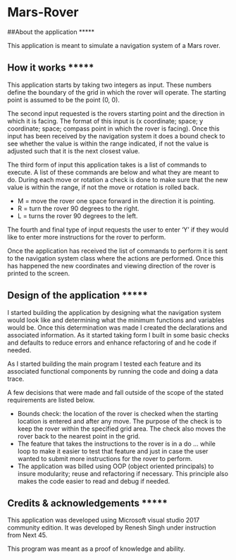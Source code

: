 # Mars-Rover

##About the application *****

This application is meant to simulate a navigation system of a Mars rover.

## How it works *****

This application starts by taking two integers as input. These numbers define the boundary of the grid in which the rover will operate. The starting point is assumed to be the point (0, 0).

The second input requested is the rovers starting point and the direction in which it is facing. The format of this input is (x coordinate; space; y coordinate; space; compass point in which the rover is facing). Once this input has been received by the navigation system it does a bound check to see whether the value is within the range indicated, if not the value is adjusted such that it is the next closest value.

The third form of input this application takes is a list of commands to execute. A list of these commands are below and what they are meant to do. During each move or rotation a check is done to make sure that the new value is within the range, if not the move or rotation is rolled back. 
* M = move the rover one space forward in the direction it is pointing.
* R = turn the rover 90 degrees to the right.
* L = turns the rover 90 degrees to the left.

The fourth and final type of input requests the user to enter ‘Y’ if they would like to enter more instructions for the rover to perform.

Once the application has received the list of commands to perform it is sent to the navigation system class where the actions are performed. Once this has happened the new coordinates and viewing direction of the rover is printed to the screen.

## Design of the application *****

I started building the application by designing what the navigation system would look like and determining what the minimum functions and variables would be. Once this determination was made I created the declarations and associated information. As it started taking form I built in some basic checks and defaults to reduce errors and enhance refactoring of and he code if needed. 

As I started building the main program I tested each feature and its associated functional components by running the code and doing a data trace.  

A few decisions that were made and fall outside of the scope of the stated requirements are listed below.
* Bounds check: the location of the rover is checked when the starting location is entered and after any move. The purpose of the check is to keep the rover within the specified grid area. The check also moves the rover back to the nearest point in the grid.
* The feature that takes the instructions to the rover is in a do … while loop to make it easier to test that feature and just in case the user wanted to submit more instructions for the rover to perform.
* The application was billed using OOP (object oriented principals) to insure modularity; reuse and refactoring if necessary. This principle also makes the code easier to read and debug if needed. 

## Credits & acknowledgements *****

This application was developed using Microsoft visual studio 2017 community edition. It was developed by Renesh Singh under instruction from Next 45.

This program was meant as a proof of knowledge and ability.
